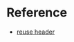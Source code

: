 # Reference

* [reuse header](https://stackoverflow.com/questions/18712338/make-header-and-footer-files-to-be-included-in-multiple-html-pages)